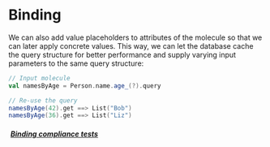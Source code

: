 
# Binding

We can also add value placeholders to attributes of the molecule so that we can later apply concrete values. This way, we can let the database cache the query structure for better performance and supply varying input parameters to the same query structure:

```scala
// Input molecule
val namesByAge = Person.name.age_(?).query

// Re-use the query
namesByAge(42).get ==> List("Bob")
namesByAge(36).get ==> List("Liz")
```


##### [<i class="fas fa-handshake" style="margin-right: 4px;"></i> Binding compliance tests](https://github.com/scalamolecule/molecule/tree/main/db/compliance/shared/src/test/scala/molecule/db/compliance/test/bind)
